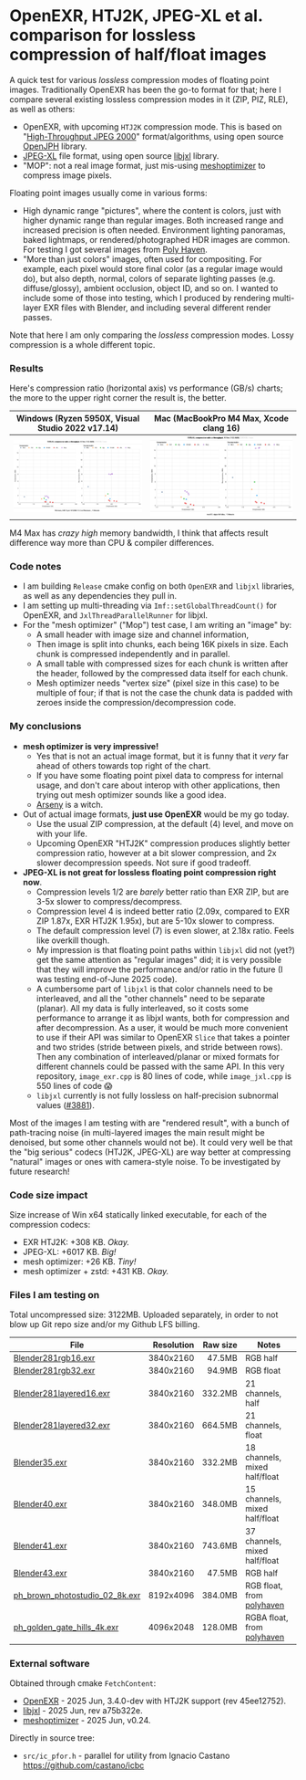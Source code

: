 # OpenEXR, HTJ2K, JPEG-XL et al. comparison for lossless compression of half/float images

A quick test for various *lossless* compression modes of floating point images. Traditionally
OpenEXR has been the go-to format for that; here I compare several existing lossless compression
modes in it (ZIP, PIZ, RLE), as well as others:

- OpenEXR, with upcoming `HTJ2K` compression mode. This is based on "[High-Throughput JPEG 2000](https://jpeg.org/jpeg2000/htj2k.html)"
  format/algorithms, using open source [OpenJPH](https://github.com/aous72/OpenJPH) library.
- [JPEG-XL](https://jpeg.org/jpegxl/index.html) file format, using open source [libjxl](https://github.com/libjxl/libjxl)
  library.
- "MOP": not a real image format, just mis-using [meshoptimizer](https://github.com/zeux/meshoptimizer) to compress image pixels.

Floating point images usually come in various forms:
- High dynamic range "pictures", where the content is colors, just with higher dynamic range than regular images. Both increased range
  and increased precision is often needed. Environment lighting panoramas, baked lightmaps, or rendered/photographed HDR images are common.
  For testing I got several images from [Poly Haven](https://polyhaven.com/).
- "More than just colors" images, often used for compositing. For example, each pixel would store final color (as a regular image would do),
  but also depth, normal, colors of separate lighting passes (e.g. diffuse/glossy), ambient occlusion, object ID, and so on.
  I wanted to include some of those into testing, which I produced by rendering multi-layer EXR files with Blender, and including
  several different render passes.

Note that here I am only comparing the *lossless* compression modes. Lossy compression is a whole different topic.

### Results

Here's compression ratio (horizontal axis) vs performance (GB/s) charts; the more to the upper right corner the result is, the better.

| Windows (Ryzen 5950X, Visual Studio 2022 v17.14) | Mac (MacBookPro M4 Max, Xcode clang 16) |
|-----|----|
| ![](/img/win-ryzen5950x-20250630.png?raw=true) | ![](/img/mac-m4max-20250630.png?raw=true) |

M4 Max has *crazy high* memory bandwidth, I think that affects result difference way more than CPU & compiler differences.

### Code notes

- I am building `Release` cmake config on both `OpenEXR` and `libjxl` libraries, as well as any dependencies they pull in.
- I am setting up multi-threading via `Imf::setGlobalThreadCount()` for OpenEXR, and `JxlThreadParallelRunner` for libjxl.
- For the "mesh optimizer" ("Mop") test case, I am writing an "image" by:
  - A small header with image size and channel information,
  - Then image is split into chunks, each being 16K pixels in size. Each chunk is compressed independently and in parallel.
  - A small table with compressed sizes for each chunk is written after the header, followed by the compressed data itself
    for each chunk.
  - Mesh optimizer needs "vertex size" (pixel size in this case) to be multiple of four; if that is not the case the chunk data
    is padded with zeroes inside the compression/decompression code.

### My conclusions

- **mesh optimizer is very impressive!**
  - Yes that is not an actual image format, but it is funny that it *very* far ahead of others towards top right of the chart.
  - If you have some floating point pixel data to compress for internal usage, and don't care about interop with other applications,
    then trying out mesh optimizer sounds like a good idea.
  - [Arseny](https://zeux.io/about/) is a witch.
- Out of actual image formats, **just use OpenEXR** would be my go today.
  - Use the usual ZIP compression, at the default (4) level, and move on with your life.
  - Upcoming OpenEXR "HTJ2K" compression produces slightly better compression ratio, however at a bit slower compression,
    and 2x slower decompression speeds. Not sure if good tradeoff.
- **JPEG-XL is not great for lossless floating point compression right now**.
  - Compression levels 1/2 are _barely_ better ratio than EXR ZIP, but are 3-5x slower to compress/decompress.
  - Compression level 4 is indeed better ratio (2.09x, compared to EXR ZIP 1.87x, EXR HTJ2K 1.95x), but are 5-10x slower to compress.
  - The default compression level (7) is even slower, at 2.18x ratio. Feels like overkill though.
  - My impression is that floating point paths within `libjxl` did not (yet?) get the same attention as "regular images" did; it is very
    possible that they will improve the performance and/or ratio in the future (I was testing end-of-June 2025 code).
  - A cumbersome part of `libjxl` is that color channels need to be interleaved, and all the "other channels" need
    to be separate (planar). All my data is fully interleaved, so it costs some performance to arrange it as libjxl wants,
    both for compression and after decompression. As a user, it would be much more convenient to use if their API
    was similar to OpenEXR `Slice` that takes a pointer and two strides (stride between pixels, and stride between rows). Then
    any combination of interleaved/planar or mixed formats for different channels could be passed with the same API.
    In this very repository, `image_exr.cpp` is 80 lines of code, while `image_jxl.cpp` is 550 lines of code :scream:
  - `libjxl` currently is not fully lossless on half-precision subnormal values ([#3881](https://github.com/libjxl/libjxl/issues/3881)).

Most of the images I am testing with are "rendered result", with a bunch of path-tracing noise (in multi-layered images the main result
might be denoised, but some other channels would not be). It could very well be that the "big serious" codecs (HTJ2K, JPEG-XL) are way
better at compressing "natural" images or ones with camera-style noise. To be investigated by future research!


### Code size impact

Size increase of Win x64 statically linked executable, for each of the compression codecs:

- EXR HTJ2K: +308 KB. _Okay._
- JPEG-XL: +6017 KB. _Big!_
- mesh optimizer: +26 KB. _Tiny!_
- mesh optimizer + zstd: +431 KB. _Okay._

### Files I am testing on

Total uncompressed size: 3122MB. Uploaded separately, in order to not blow up Git repo size and/or my Github LFS billing.

| File | Resolution | Raw size | Notes |
|------|-----------:|---------:|-------|
|[Blender281rgb16.exr](https://aras-p.info/files/exr_files/Blender281rgb16.exr) 	| 3840x2160 |  47.5MB | RGB half |
|[Blender281rgb32.exr](https://aras-p.info/files/exr_files/Blender281rgb32.exr) 	| 3840x2160 |  94.9MB | RGB float |
|[Blender281layered16.exr](https://aras-p.info/files/exr_files/Blender281layered16.exr) 	| 3840x2160 |  332.2MB | 21 channels, half |
|[Blender281layered32.exr](https://aras-p.info/files/exr_files/Blender281layered32.exr) 	| 3840x2160 |  664.5MB | 21 channels, float |
|[Blender35.exr](https://aras-p.info/files/exr_files/Blender35.exr) 	| 3840x2160 | 332.2MB | 18 channels, mixed half/float |
|[Blender40.exr](https://aras-p.info/files/exr_files/Blender40.exr) 	| 3840x2160 | 348.0MB | 15 channels, mixed half/float |
|[Blender41.exr](https://aras-p.info/files/exr_files/Blender41.exr) 	| 3840x2160 | 743.6MB | 37 channels, mixed half/float |
|[Blender43.exr](https://aras-p.info/files/exr_files/Blender43.exr) 	| 3840x2160 |  47.5MB | RGB half |
|[ph_brown_photostudio_02_8k.exr](https://aras-p.info/files/exr_files/ph_brown_photostudio_02_8k.exr) | 8192x4096 | 384.0MB | RGB float, from [polyhaven](https://polyhaven.com/a/brown_photostudio_02) |
|[ph_golden_gate_hills_4k.exr](https://aras-p.info/files/exr_files/ph_golden_gate_hills_4k.exr) | 4096x2048 | 128.0MB | RGBA float, from [polyhaven](https://polyhaven.com/a/golden_gate_hills) |

### External software

Obtained through cmake `FetchContent`:

- [OpenEXR](https://github.com/AcademySoftwareFoundation/openexr) - 2025 Jun, 3.4.0-dev with HTJ2K support (rev 45ee12752).
- [libjxl](https://github.com/libjxl/libjxl) - 2025 Jun, rev a75b322e.
- [meshoptimizer](https://github.com/zeux/meshoptimizer) - 2025 Jun, v0.24.

Directly in source tree:

- `src/ic_pfor.h` - parallel for utility from Ignacio Castano https://github.com/castano/icbc
